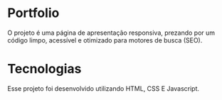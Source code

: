# Portfolio
 O projeto é uma página de apresentação responsiva, prezando por um código limpo, acessível e otimizado para motores de busca (SEO).
# Tecnologias 
Esse projeto foi desenvolvido utilizando HTML, CSS E Javascript.